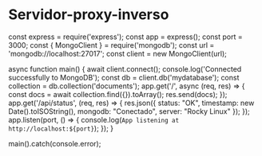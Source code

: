 # Servidor-proxy-inverso
const express = require('express');
const app = express();
const port = 3000;
const { MongoClient } = require('mongodb');
const url = 'mongodb://localhost:27017';
const client = new MongoClient(url);

async function main() {
    await client.connect();
    console.log('Connected successfully to MongoDB');
    const db = client.db('mydatabase');
    const collection = db.collection('documents');
    app.get('/', async (req, res) => {
        const docs = await collection.find({}).toArray();
        res.send(docs);
    });
    app.get('/api/status', (req, res) => {
        res.json({
            status: "OK",
            timestamp: new Date().toISOString(),
            mongodb: "Conectado",
            server: "Rocky Linux"
        });
    });
    app.listen(port, () => {
        console.log(`App listening at http://localhost:${port}`);
    });
}

main().catch(console.error);
